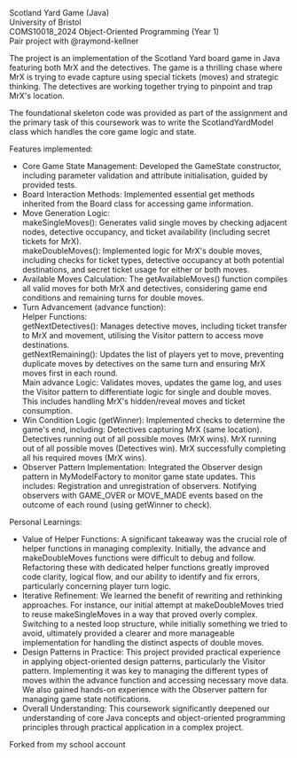 Scotland Yard Game (Java)  
University of Bristol  
COMS10018_2024 Object-Oriented Programming (Year 1)  
Pair project with @raymond-kellner  

The project is an implementation of the Scotland Yard board game in Java featuring both MrX and the detectives. The game is a thrilling chase where MrX is trying to evade capture using special tickets (moves) and strategic thinking. The detectives are working together trying to pinpoint and trap MrX's location.

The foundational skeleton code was provided as part of the assignment and the primary task of this coursework was to write the ScotlandYardModel class which handles the core game logic and state.

Features implemented:
- Core Game State Management: Developed the GameState constructor, including parameter validation and attribute initialisation, guided by provided tests.
- Board Interaction Methods: Implemented essential get methods inherited from the Board class for accessing game information.
- Move Generation Logic:  
	makeSingleMoves(): Generates valid single moves by checking adjacent nodes, detective occupancy, and ticket availability (including secret tickets for MrX).  
	makeDoubleMoves(): Implemented logic for MrX's double moves, including checks for ticket types, detective occupancy at both potential destinations, and secret ticket usage for either or both moves.  
- Available Moves Calculation: The getAvailableMoves() function compiles all valid moves for both MrX and detectives, considering game end conditions and remaining turns for double moves.
- Turn Advancement (advance function):  
        Helper Functions:  
            getNextDetectives(): Manages detective moves, including ticket transfer to MrX and movement, utilising the Visitor pattern to access move destinations.  
            getNextRemaining(): Updates the list of players yet to move, preventing duplicate moves by detectives on the same turn and ensuring MrX moves first in each   round.  
        Main advance Logic: Validates moves, updates the game log, and uses the Visitor pattern to differentiate logic for single and double moves. This includes handling MrX's hidden/reveal moves and ticket consumption.
- Win Condition Logic (getWinner): Implemented checks to determine the game's end, including:
	Detectives capturing MrX (same location).
        Detectives running out of all possible moves (MrX wins).
        MrX running out of all possible moves (Detectives win).
        MrX successfully completing all his required moves (MrX wins).
- Observer Pattern Implementation: Integrated the Observer design pattern in MyModelFactory to monitor game state updates. This includes:
        Registration and unregistration of observers.
        Notifying observers with GAME_OVER or MOVE_MADE events based on the outcome of each round (using getWinner to check).

Personal Learnings:
- Value of Helper Functions: A significant takeaway was the crucial role of helper functions in managing complexity. Initially, the advance and makeDoubleMoves functions were difficult to debug and follow. Refactoring these with dedicated helper functions greatly improved code clarity, logical flow, and our ability to identify and fix errors, particularly concerning player turn logic.
- Iterative Refinement: We learned the benefit of rewriting and rethinking approaches. For instance, our initial attempt at makeDoubleMoves tried to reuse makeSingleMoves in a way that proved overly complex. Switching to a nested loop structure, while initially something we tried to avoid, ultimately provided a clearer and more manageable implementation for handling the distinct aspects of double moves.
- Design Patterns in Practice: This project provided practical experience in applying object-oriented design patterns, particularly the Visitor pattern. Implementing it was key to managing the different types of moves within the advance function and accessing necessary move data. We also gained hands-on experience with the Observer pattern for managing game state notifications.
- Overall Understanding: This coursework significantly deepened our understanding of core Java concepts and object-oriented programming principles through practical application in a complex project.

Forked from my school account
